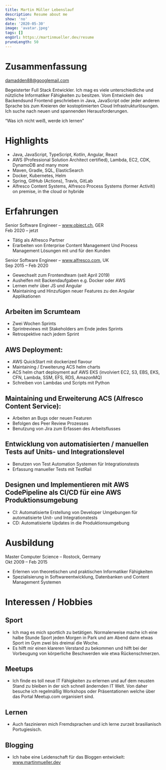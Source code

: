 ```yaml
---
title: Martin Müller Lebenslauf
description: Resume about me
show: 'no'
date: '2020-05-30'
image: 'avatar.jpeg'
tags: []
engUrl: https://martinmueller.dev/resume
pruneLength: 50
---
```


# Zusammenfassung
damadden88@googlemail.com

Begeisterter Full Stack Entwickler. Ich mag es viele unterschiedliche und nützliche Informatiker Fähigkeiten zu besitzen. Vom Entwickeln des Backendsund Frontend geschrieben in Java, JavaScript oder jeder anderen Sprache bis zum Kreieren  der kostoptimierten Cloud Infrastrukturlösungen. Ich suche nach neuen und spannenden Herausforderungen.

“Was ich nicht weiß, werde ich lernen”

# Highlights
* Java, JavaScript, TypeScript, Kotlin, Angular, React
* AWS (Professional Solution Architect certified), Lambda, EC2, CDK, DynamoDB and many more
* Maven, Gradle, SQL, ElasticSearch
* Docker, Kubernetes, Helm
* Spring, GitHub (Actions), Travis, GitLab
* Alfresco Content Systems, Alfresco Process Systems (former Activiti) on premise, in the cloud or hybride

# Erfahrungen
Senior Software Engineer – www.object.ch, GER \
Feb 2020 – jetzt
* Tätig als Alfresco Partner
* Erarbeiten von Enterprise Content Management Und Process Management Lösungen mit und für den Kunden

Senior Software Engineer – www.alfresco.com, UK \
Sep 2015 – Feb 2020
* Gewechselt zum Frontendteam (seit April 2019)
* Aushelfen mit Backendaufgaben e.g. Docker oder  AWS
* Lernen mehr über JS und Angular
* Maintaining und Hinzufügen neuer Features zu den Angular Applikationen

## Arbeiten im Scrumteam 
* Zwei Wochen Sprints
* Sprintreviews mit Stakeholders am Ende jedes Sprints
* Retrospektive nach jedem Sprint

## AWS Deployment:
* AWS QuickStart mit dockerized flavour
* Maintaining / Erweiterung ACS helm charts
* ACS helm chart deployment auf AWS EKS (involviert EC2, S3, EBS, EKS, CFN, Lambda, SSM, EFS, RDS, AmazonMQ)
* Schreiben von Lambdas und Scripts mit Python

## Maintaining und Erweiterung ACS (Alfresco Content Service):
* Arbeiten an Bugs oder neuen Featuren 
* Befolgen des Peer Review Prozesses
* Benutzung von Jira zum Erfassen des Arbeitsflusses

## Entwicklung von automatisierten / manuellen Tests auf Units- und Integrationslevel
* Benutzen von Test Automation Systemen für Integrationstests
* Erfassung manueller Tests mit TestRail

## Designen und Implementieren mit AWS CodePipeline als CI/CD für eine  AWS Produktionsumgebung
* CI: Automatisierte Erstellung von Developer  Umgebungen für automatisierte Unit- und Integrationstests
* CD: Automatisierte Updates in die Produktionsumgebung

# Ausbildung
Master Computer Science – Rostock, Germany \
Okt 2009 – Feb 2015
* Erlernen von theoretischen und praktischen Informatiker Fähigkeiten
* Spezialisierung in Softwareentwicklung, Datenbanken und Content Management Systemen

# Interessen / Hobbies
## Sport
* Ich mag es mich sportlich zu betätigen. Normalerweise mache ich eine halbe Stunde Sport jeden Morgen in Park und am Abend dann etwas Sport im Gym zwei bis dreimal die Woche.
* Es hilft mir einen klareren Verstand zu bekommen und hilft bei der Vorbeugung von körperliche Beschwerden wie etwa Rückenschmerzen.

## Meetups
* Ich finde es toll neue IT Fähigkeiten zu erlernen und auf dem neusten Stand zu bleiben in der sich schnell ändernden IT Welt. Von daher besuche ich regelmäßig Workshops oder Präsentationen welche über das Portal Meetup.com organisiert sind.

## Lernen
* Auch faszinieren mich Fremdsprachen und ich lerne zurzeit brasilianisch Portugiesisch.

## Blogging
* Ich habe eine Leidenschaft für das Bloggen entwickelt: www.martinmueller.dev